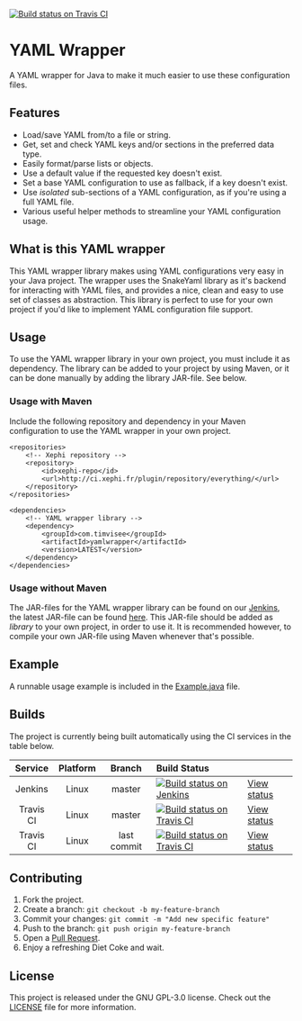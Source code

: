[![Build status on Travis CI](https://travis-ci.org/timvisee/yaml-wrapper.svg?branch=master)](https://travis-ci.org/timvisee/yaml-wrapper)

# YAML Wrapper
A YAML wrapper for Java to make it much easier to use these configuration files.

## Features
* Load/save YAML from/to a file or string.
* Get, set and check YAML keys and/or sections in the preferred data type.
* Easily format/parse lists or objects.
* Use a default value if the requested key doesn't exist.
* Set a base YAML configuration to use as fallback, if a key doesn't exist.
* Use _isolated_ sub-sections of a YAML configuration, as if you're using a full YAML file.
* Various useful helper methods to streamline your YAML configuration usage.

## What is this YAML wrapper
This YAML wrapper library makes using YAML configurations very easy in your Java project.
The wrapper uses the SnakeYaml library as it's backend for interacting with YAML files,
and provides a nice, clean and easy to use set of classes as abstraction.
This library is perfect to use for your own project if you'd like to implement YAML configuration file support.

## Usage
To use the YAML wrapper library in your own project, you must include it as dependency.
The library can be added to your project by using Maven, or it can be done manually by adding the library JAR-file. See below.

### Usage with Maven
Include the following repository and dependency in your Maven configuration to use the YAML wrapper in your own project.
```
<repositories>
    <!-- Xephi repository -->
    <repository>
        <id>xephi-repo</id>
        <url>http://ci.xephi.fr/plugin/repository/everything/</url>
    </repository>
</repositories>

<dependencies>
    <!-- YAML wrapper library -->
    <dependency>
        <groupId>com.timvisee</groupId>
        <artifactId>yamlwrapper</artifactId>
        <version>LATEST</version>
    </dependency>
</dependencies>
```

### Usage without Maven
The JAR-files for the YAML wrapper library can be found on our [Jenkins](http://ci.xephi.fr/job/YamlWrapper/), the latest JAR-file can be found [here](http://ci.xephi.fr/job/YamlWrapper/lastSuccessfulBuild/artifact/target/).
This JAR-file should be added as _library_ to your own project, in order to use it.
It is recommended however, to compile your own JAR-file using Maven whenever that's possible.

## Example
A runnable usage example is included in the [Example.java](src/main/java/com/timvisee/yamlwrapper/example/Example.java) file.

## Builds
The project is currently being built automatically using the CI services in the table below.

|Service|Platform|Branch|Build Status||
|:---:|:---:|:---:|:---|---|
|Jenkins|Linux|master|[![Build status on Jenkins](https://img.shields.io/jenkins/s/https/ci.xephi.fr/job/YamlWrapper.svg)](http://ci.xephi.fr/job/YamlWrapper/)|[View status](http://ci.xephi.fr/job/YamlWrapper/)|
|Travis CI|Linux|master|[![Build status on Travis CI](https://travis-ci.org/timvisee/yaml-wrapper.svg?branch=master)](https://travis-ci.org/timvisee/yaml-wrapper)|[View status](https://travis-ci.org/timvisee/yaml-wrapper)|
|Travis CI|Linux|last commit|[![Build status on Travis CI](https://travis-ci.org/timvisee/yaml-wrapper.svg)](https://travis-ci.org/timvisee/yaml-wrapper)|[View status](https://travis-ci.org/timvisee/yaml-wrapper)|

## Contributing
1. Fork the project.
2. Create a branch: `git checkout -b my-feature-branch`
3. Commit your changes: `git commit -m "Add new specific feature"`
4. Push to the branch: `git push origin my-feature-branch`
5. Open a [Pull Request](https://github.com/timvisee/yaml-wrapper/compare).
6. Enjoy a refreshing Diet Coke and wait.

## License
This project is released under the GNU GPL-3.0 license. Check out the [LICENSE](LICENSE) file for more information.
